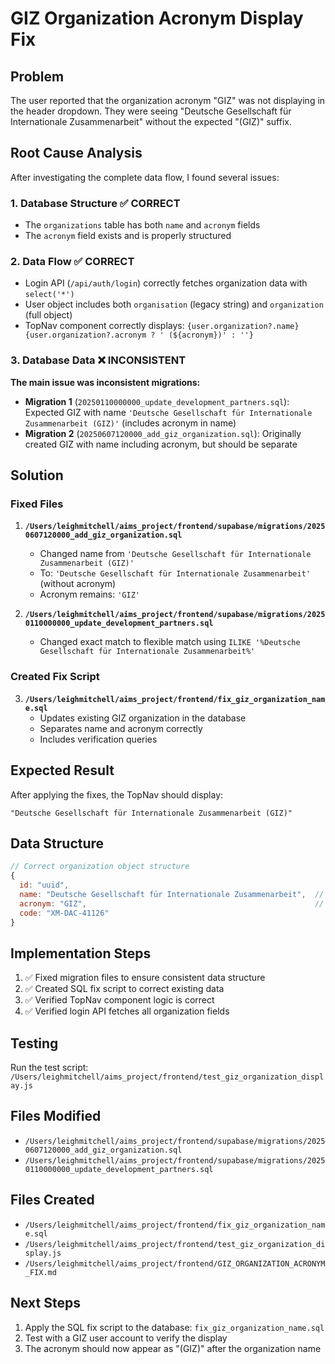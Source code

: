 # GIZ Organization Acronym Display Fix

## Problem
The user reported that the organization acronym "GIZ" was not displaying in the header dropdown. They were seeing "Deutsche Gesellschaft für Internationale Zusammenarbeit" without the expected "(GIZ)" suffix.

## Root Cause Analysis

After investigating the complete data flow, I found several issues:

### 1. Database Structure ✅ CORRECT
- The `organizations` table has both `name` and `acronym` fields
- The `acronym` field exists and is properly structured

### 2. Data Flow ✅ CORRECT
- Login API (`/api/auth/login`) correctly fetches organization data with `select('*')`
- User object includes both `organisation` (legacy string) and `organization` (full object)
- TopNav component correctly displays: `{user.organization?.name} {user.organization?.acronym ? ' (${acronym})' : ''}`

### 3. Database Data ❌ INCONSISTENT
**The main issue was inconsistent migrations:**

- **Migration 1** (`20250110000000_update_development_partners.sql`): Expected GIZ with name `'Deutsche Gesellschaft für Internationale Zusammenarbeit (GIZ)'` (includes acronym in name)
- **Migration 2** (`20250607120000_add_giz_organization.sql`): Originally created GIZ with name including acronym, but should be separate

## Solution

### Fixed Files
1. **`/Users/leighmitchell/aims_project/frontend/supabase/migrations/20250607120000_add_giz_organization.sql`**
   - Changed name from `'Deutsche Gesellschaft für Internationale Zusammenarbeit (GIZ)'`
   - To: `'Deutsche Gesellschaft für Internationale Zusammenarbeit'` (without acronym)
   - Acronym remains: `'GIZ'`

2. **`/Users/leighmitchell/aims_project/frontend/supabase/migrations/20250110000000_update_development_partners.sql`**
   - Changed exact match to flexible match using `ILIKE '%Deutsche Gesellschaft für Internationale Zusammenarbeit%'`

### Created Fix Script
3. **`/Users/leighmitchell/aims_project/frontend/fix_giz_organization_name.sql`**
   - Updates existing GIZ organization in the database
   - Separates name and acronym correctly
   - Includes verification queries

## Expected Result
After applying the fixes, the TopNav should display:
```
"Deutsche Gesellschaft für Internationale Zusammenarbeit (GIZ)"
```

## Data Structure
```javascript
// Correct organization object structure
{
  id: "uuid",
  name: "Deutsche Gesellschaft für Internationale Zusammenarbeit",  // NO acronym
  acronym: "GIZ",                                                   // Separate field
  code: "XM-DAC-41126"
}
```

## Implementation Steps
1. ✅ Fixed migration files to ensure consistent data structure
2. ✅ Created SQL fix script to correct existing data
3. ✅ Verified TopNav component logic is correct
4. ✅ Verified login API fetches all organization fields

## Testing
Run the test script: `/Users/leighmitchell/aims_project/frontend/test_giz_organization_display.js`

## Files Modified
- `/Users/leighmitchell/aims_project/frontend/supabase/migrations/20250607120000_add_giz_organization.sql`
- `/Users/leighmitchell/aims_project/frontend/supabase/migrations/20250110000000_update_development_partners.sql`

## Files Created
- `/Users/leighmitchell/aims_project/frontend/fix_giz_organization_name.sql`
- `/Users/leighmitchell/aims_project/frontend/test_giz_organization_display.js`
- `/Users/leighmitchell/aims_project/frontend/GIZ_ORGANIZATION_ACRONYM_FIX.md`

## Next Steps
1. Apply the SQL fix script to the database: `fix_giz_organization_name.sql`
2. Test with a GIZ user account to verify the display
3. The acronym should now appear as "(GIZ)" after the organization name